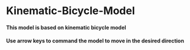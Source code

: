 # Kinematic-Bicycle-Model
#### This model is based on kinematic bicycle model
#### Use arrow keys to command the model to move in the desired direction

